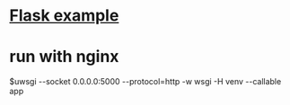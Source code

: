 # [Flask example](http://code.tutsplus.com/tutorials/creating-a-web-app-from-scratch-using-python-flask-and-mysql--cms-22972)

# run with nginx
$uwsgi --socket 0.0.0.0:5000 --protocol=http -w wsgi -H venv --callable app
